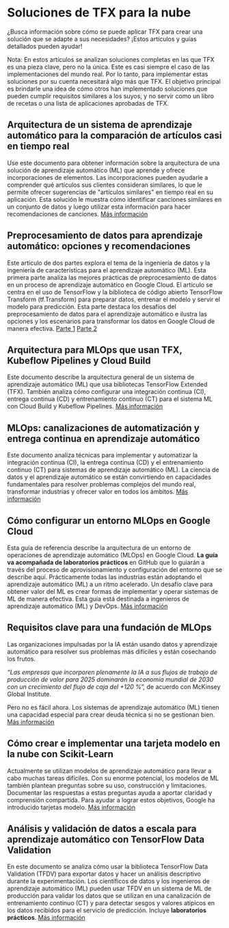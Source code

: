 # Soluciones de TFX para la nube

¿Busca información sobre cómo se puede aplicar TFX para crear una solución que se adapte a sus necesidades? ¡Estos artículos y guías detallados pueden ayudar!

Nota: En estos artículos se analizan soluciones completas en las que TFX es una pieza clave, pero no la única. Este es casi siempre el caso de las implementaciones del mundo real. Por lo tanto, para implementar estas soluciones por su cuenta necesitará algo más que TFX. El objetivo principal es brindarle una idea de cómo otros han implementado soluciones que pueden cumplir requisitos similares a los suyos, y no servir como un libro de recetas o una lista de aplicaciones aprobadas de TFX.

## Arquitectura de un sistema de aprendizaje automático para la comparación de artículos casi en tiempo real

Use este documento para obtener información sobre la arquitectura de una solución de aprendizaje automático (ML) que aprende y ofrece incorporaciones de elementos. Las incorporaciones pueden ayudarle a comprender qué artículos sus clientes consideran similares, lo que le permite ofrecer sugerencias de "artículos similares" en tiempo real en su aplicación. Esta solución le muestra cómo identificar canciones similares en un conjunto de datos y luego utilizar esta información para hacer recomendaciones de canciones. <a href="https://cloud.google.com/solutions/real-time-item-matching" class="external" target="_blank">Más información</a>

## Preprocesamiento de datos para aprendizaje automático: opciones y recomendaciones

Este artículo de dos partes explora el tema de la ingeniería de datos y la ingeniería de características para el aprendizaje automático (ML). Esta primera parte analiza las mejores prácticas de preprocesamiento de datos en un proceso de aprendizaje automático en Google Cloud. El artículo se centra en el uso de TensorFlow y la biblioteca de código abierto TensorFlow Transform (tf.Transform) para preparar datos, entrenar el modelo y servir el modelo para predicción. Esta parte destaca los desafíos del preprocesamiento de datos para el aprendizaje automático e ilustra las opciones y los escenarios para transformar los datos en Google Cloud de manera efectiva. <a href="https://cloud.google.com/solutions/machine-learning/data-preprocessing-for-ml-with-tf-transform-pt1" class="external" target="_blank">Parte 1</a> <a href="https://cloud.google.com/solutions/machine-learning/data-preprocessing-for-ml-with-tf-transform-pt2" class="external" target="_blank">Parte 2</a>

## Arquitectura para MLOps que usan TFX, Kubeflow Pipelines y Cloud Build

Este documento describe la arquitectura general de un sistema de aprendizaje automático (ML) que usa bibliotecas TensorFlow Extended (TFX). También analiza cómo configurar una integración continua (CI), entrega continua (CD) y entrenamiento continuo (CT) para el sistema ML con Cloud Build y Kubeflow Pipelines. <a href="https://cloud.google.com/solutions/machine-learning/architecture-for-mlops-using-tfx-kubeflow-pipelines-and-cloud-build" class="external" target="_blank">Más información</a>

## MLOps: canalizaciones de automatización y entrega continua en aprendizaje automático

Este documento analiza técnicas para implementar y automatizar la integración continua (CI), la entrega continua (CD) y el entrenamiento continuo (CT) para sistemas de aprendizaje automático (ML). La ciencia de datos y el aprendizaje automático se están convirtiendo en capacidades fundamentales para resolver problemas complejos del mundo real, transformar industrias y ofrecer valor en todos los ámbitos. <a href="https://cloud.google.com/solutions/machine-learning/mlops-continuous-delivery-and-automation-pipelines-in-machine-learning" class="external" target="_blank">Más información</a>

## Cómo configurar un entorno MLOps en Google Cloud

Esta guía de referencia describe la arquitectura de un entorno de operaciones de aprendizaje automático (MLOps) en Google Cloud. **La guía va acompañada de laboratorios prácticos** en GitHub que lo guiarán a través del proceso de aprovisionamiento y configuración del entorno que se describe aquí. Prácticamente todas las industrias están adoptando el aprendizaje automático (ML) a un ritmo acelerado. Un desafío clave para obtener valor del ML es crear formas de implementar y operar sistemas de ML de manera efectiva. Esta guía está destinada a ingenieros de aprendizaje automático (ML) y DevOps. <a href="https://cloud.google.com/solutions/machine-learning/setting-up-an-mlops-environment" class="external" target="_blank">Más información</a>

## Requisitos clave para una fundación de MLOps

Las organizaciones impulsadas por la IA están usando datos y aprendizaje automático para resolver sus problemas más difíciles y están cosechando los frutos.

*“Las empresas que incorporen plenamente la IA a sus flujos de trabajo de producción de valor para 2025 dominarán la economía mundial de 2030 con un crecimiento del flujo de caja del +120 %”,* de acuerdo con McKinsey Global Institute.

Pero no es fácil ahora. Los sistemas de aprendizaje automático (ML) tienen una capacidad especial para crear deuda técnica si no se gestionan bien. <a href="https://cloud.google.com/blog/products/ai-machine-learning/key-requirements-for-an-mlops-foundation" class="external" target="_blank">Más información</a>

## Cómo crear e implementar una tarjeta modelo en la nube con Scikit-Learn

Actualmente se utilizan modelos de aprendizaje automático para llevar a cabo muchas tareas difíciles. Con su enorme potencial, los modelos de ML también plantean preguntas sobre su uso, construcción y limitaciones. Documentar las respuestas a estas preguntas ayuda a aportar claridad y comprensión compartida. Para ayudar a lograr estos objetivos, Google ha introducido tarjetas modelo. <a href="https://cloud.google.com/blog/products/ai-machine-learning/create-a-model-card-with-scikit-learn" class="external" target="_blank">Más información</a>

## Análisis y validación de datos a escala para aprendizaje automático con TensorFlow Data Validation

En este documento se analiza cómo usar la biblioteca TensorFlow Data Validation (TFDV) para exportar datos y hacer un análisis descriptivo durante la experimentación. Los científicos de datos y los ingenieros de aprendizaje automático (ML) pueden usar TFDV en un sistema de ML de producción para validar los datos que se utilizan en una canalización de entrenamiento continuo (CT) y para detectar sesgos y valores atípicos en los datos recibidos para el servicio de predicción. Incluye **laboratorios prácticos**. <a href="https://cloud.google.com/solutions/machine-learning/analyzing-and-validating-data-at-scale-for-ml-using-tfx" class="external" target="_blank">Más información</a>
